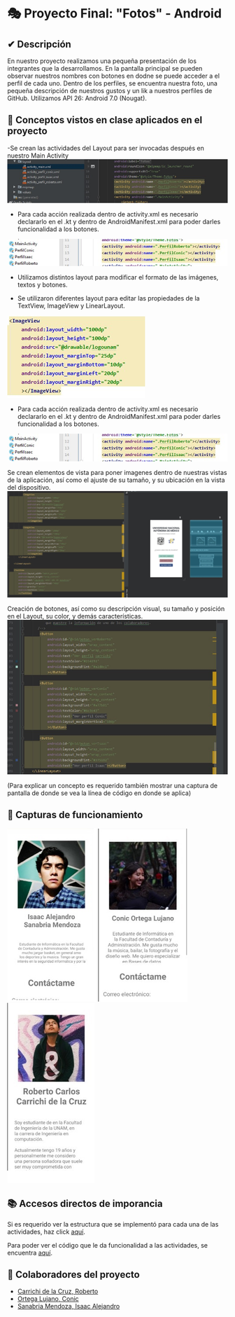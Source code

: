 # 🎭 Proyecto Final: "Fotos" - Android

## ✔ Descripción

En nuestro proyecto realizamos una pequeña presentación de los integrantes que la desarrollamos. En la pantalla principal se pueden observar nuestros nombres con botones en dodne se puede acceder a el perfil de cada uno.
Dentro de los perfiles, se encuentra nuestra foto, una pequeña descripción de nuestros gustos y un lik a nuestros perfiles de GitHub. 
Utilizamos API 26: Android 7.0 (Nougat).

## 📲 Conceptos vistos en clase aplicados en el proyecto
-Se crean las actividades del Layout para ser invocadas después en nuestro Main Activity
![Creacion de actividades](imagenes/creacionactivities.jpg)

- Para cada acción realizada dentro de activity.xml es necesario declararlo en el .kt y dentro de AndroidManifest.xml para poder darles funcionalidad a los botones.

![presentación 1](imagenes/androidmanifest.jpg)
- Utilizamos distintos layout para modificar el formato de las imágenes, textos y botones.


- Se utilizaron diferentes layout para editar las propiedades de la TextView, ImageView y LinearLayout.

![drawable](imagenes/layout.jpg)


- Para cada acción realizada dentro de activity.xml es necesario declararlo en el .kt y dentro de AndroidManifest.xml para poder darles funcionalidad a los botones.

![android manifest](imagenes/androidmanifest.jpg)


Se crean elementos de vista para poner imagenes dentro de nuestras vistas de la aplicación, así como el ajuste de su tamaño, y su ubicación en la vista del dispositivo. 
![Poner imagenes en vista](imagenes/ponerimagenes.jpg)

Creación de botones, así como su descripción visual, su  tamaño y posición en el Layout, su color, y demás características. 
![Poner Botones](imagenes/ponerbotones.jpg)

(Para explicar un concepto es requerido también mostrar una captura de pantalla de donde se vea la línea de código en donde se aplica)

## 📸 Capturas de funcionamiento

![presentación 1](imagenes/presentacion01.jpg)
![presentación 2](imagenes/presentacion02.jpg)
![presentación 3](imagenes/presentacion03.jpg)

## 📚 Accesos directos de imporancia

Si es requerido ver la estructura que se implementó para cada una de las actividades, haz click [aquí](app/src/main/res/layout).

Para poder ver el código que le da funcionalidad a las actividades, se encuentra [aquí](app/src/main/java/com/proteco/QuienesSomos_3).

## 🤝 Colaboradores del proyecto

- [Carrichi de la Cruz, Roberto](https://github.com/RobertoCarrichi)
- [Ortega Lujano, Conic](https://github.com/conic-ol)
- [Sanabria Mendoza, Isaac Alejandro](https://github.com/Sportman9x9)